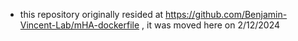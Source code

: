 * this repository originally resided at https://github.com/Benjamin-Vincent-Lab/mHA-dockerfile , it was moved here on 2/12/2024

